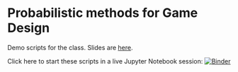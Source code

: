 # Probabilistic methods for Game Design

Demo scripts for the class.
Slides are [here](https://docs.google.com/presentation/d/e/2PACX-1vQX5krdR-6gpXqbrJppVgUV_jsK9FvYDAGn0uVIZOOYw9xS7ZHf9LycEAn2TtcAkUsSF3vOlMkFgMQO/pub?start=false&loop=false&delayms=60000).

Click here to start these scripts in a live Jupyter Notebook session:
[![Binder](https://mybinder.org/badge_logo.svg)](https://mybinder.org/v2/gh/mfaella/ProbGameDesign/HEAD)

